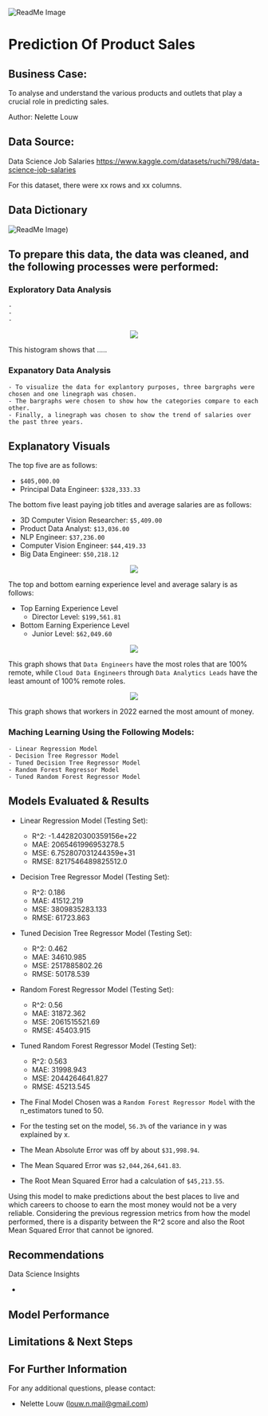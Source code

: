 
![ReadMe Image](https://github.com/nelettelouw/Prediction-of-Product-Sales/blob/main/ReadMe%20Image.PNG)



# Prediction Of Product Sales


## Business Case:
To analyse and understand the various products and outlets that play a crucial role in predicting sales.

Author: Nelette Louw

## Data Source: 
Data Science Job Salaries
https://www.kaggle.com/datasets/ruchi798/data-science-job-salaries

For this dataset, there were xx rows and xx columns.

## Data Dictionary
![ReadMe Image](https://github.com/nelettelouw/Prediction-of-Product-Sales/blob/main/Dictionary.PNG))


## To prepare this data, the data was cleaned, and the following processes were performed:

### Exploratory Data Analysis
    - 
    - 
    - 
    

<p align = "center"> 
  <img src = "https://raw.githubusercontent.com/coding-dojo-data-science/Project1_Exemplar/main/exploratory1.png">
</p>

This histogram shows that .....


 ### Expanatory Data Analysis
    - To visualize the data for explantory purposes, three bargraphs were chosen and one linegraph was chosen.
    - The bargraphs were chosen to show how the categories compare to each other. 
    - Finally, a linegraph was chosen to show the trend of salaries over the past three years. 


## Explanatory Visuals

<p align = "center"> 
  
</p>


The top five  are as follows:

-  `$405,000.00`
- Principal Data Engineer: `$328,333.33`

The bottom five least paying job titles and average salaries are as follows: 


- 3D Computer Vision Researcher: `$5,409.00`
- Product Data Analyst: `$13,036.00`
- NLP Engineer: `$37,236.00`
- Computer Vision Engineer: `$44,419.33`
- Big Data Engineer: `$50,218.12`



<p align = "center"> 
  <img src = "https://raw.githubusercontent.com/coding-dojo-data-science/Project1_Exemplar/main/explanatory2.png">
</p>


The top and bottom earning experience level and average salary is as follows:

- Top Earning Experience Level
  - Director Level: `$199,561.81`
- Bottom Earning Experience Level
  - Junior Level: `$62,049.60`



<p align = "center"> 
  <img src = "https://raw.githubusercontent.com/coding-dojo-data-science/Project1_Exemplar/main/explanatory3.png">
</p>


This graph shows that `Data Engineers` have the most roles that are 100% remote, while `Cloud Data Engineers` through `Data Analytics Leads` have the least amount of 100% remote roles.



<p align = "center"> 
  <img src = "https://github.com/coding-dojo-data-science/Project1_Exemplar/blob/main/explanatory4.png">
</p>


This graph shows that workers in 2022 earned the most amount of money.


 ### Maching Learning Using the Following Models:
    - Linear Regression Model
    - Decision Tree Regressor Model
    - Tuned Decision Tree Regressor Model
    - Random Forest Regressor Model
    - Tuned Random Forest Regressor Model
    
    
## Models Evaluated & Results

- Linear Regression Model (Testing Set):
  - R^2: -1.442820300359156e+22
  - MAE: 2065461996953278.5
  - MSE: 6.752807031244359e+31
  - RMSE: 8217546489825512.0

- Decision Tree Regressor Model (Testing Set):
  - R^2: 0.186
  - MAE: 41512.219
  - MSE: 3809835283.133
  - RMSE: 61723.863

- Tuned Decision Tree Regressor Model (Testing Set):
  - R^2: 0.462
  - MAE: 34610.985
  - MSE: 2517885802.26
  - RMSE: 50178.539

- Random Forest Regressor Model (Testing Set):
  - R^2: 0.56
  - MAE: 31872.362
  - MSE: 2061515521.69
  - RMSE: 45403.915

- Tuned Random Forest Regressor Model (Testing Set):
  - R^2: 0.563
  - MAE: 31998.943
  - MSE: 2044264641.827
  - RMSE: 45213.545


- The Final Model Chosen was a `Random Forest Regressor Model` with the n_estimators tuned to 50.
- For the testing set on the model, `56.3%` of the variance in y was explained by x. 
- The Mean Absolute Error was off by about `$31,998.94`.
- The Mean Squared Error was `$2,044,264,641.83`.
- The Root Mean Squared Error had a calculation of `$45,213.55`.

Using this model to make predictions about the best places to live and which careers to choose to earn the most money would not be a very reliable. Considering the previous regression metrics from how the model performed, there is a disparity between the R^2 score and also the Root Mean Squared Error that cannot be ignored.

## Recommendations

Data Science Insights

- 
Model Performance
- 


## Limitations & Next Steps


## For Further Information

For any additional questions, please contact: 
- Nelette Louw
  (louw.n.mail@gmail.com)
